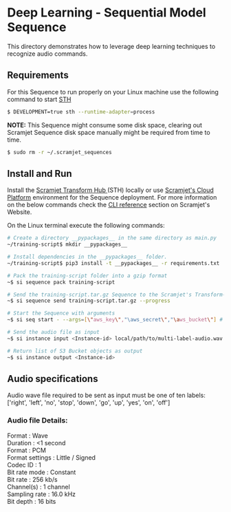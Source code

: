 # Deep Learning - Sequential Model Sequence

This directory demonstrates how to leverage deep learning techniques to recognize audio commands. 


## Requirements

For this Sequence to run properly on your Linux machine use the following command to start <a href="https://docs.scramjet.org/platform/self-hosted-installation/" target="_blank">STH</a>

```bash
$ DEVELOPMENT=true sth --runtime-adapter=process
```
**NOTE:** This Sequence might consume some disk space, clearing out Scramjet Sequence disk space manually might be required from time to time.

```bash
$ sudo rm -r ~/.scramjet_sequences
```

## Install and Run

Install the <a href="https://docs.scramjet.org/platform/self-hosted-installation/" target="_blank">Scramjet Transform Hub </a> (STH) locally or use 
<a href="https://docs.scramjet.org/platform/get-started/" target="_blank">Scramjet's Cloud Platform</a> environment for the Sequence deployment.
For more information on the below commands check the 
<a href="https://docs.scramjet.org/platform/cli-reference/#useful-commands" target="_blank">CLI reference</a> section on Scramjet's Website.

On the Linux terminal execute the following commands:

```bash
# Create a directory __pypackages__ in the same directory as main.py
~/training-script$ mkdir __pypackages__

# Install dependencies in the __pypackages__ folder. 
~/training-script$ pip3 install -t __pypackages__ -r requirements.txt

# Pack the training-script folder into a gzip format
~$ si sequence pack training-script

# Send the training-script.tar.gz Sequence to the Scramjet's Transform-Hub, with a return <Sequence-id> value
~$ si sequence send training-script.tar.gz --progress

# Start the Sequence with arguments
~$ si seq start - --args=[\"aws_key\","\aws_secret\","\aws_bucket\"] # No spacing between args

# Send the audio file as input
~$ si instance input <Instance-id> local/path/to/multi-label-audio.wav -e -t application/octet-stream

# Return list of S3 Bucket objects as output
~$ si instance output <Instance-id>
```

## Audio specifications

Audio wave file required to be sent as input must be one of ten labels:<br/> ['right', 'left', 'no', 'stop', 'down', 'go', 'up', 'yes', 'on', 'off']

### Audio file Details:

Format : Wave<br/>
Duration : <1 second<br/>
Format : PCM<br/>
Format settings : Little / Signed<br/>
Codec ID : 1<br/>
Bit rate mode : Constant<br/>
Bit rate : 256 kb/s<br/>
Channel(s) : 1 channel<br/>
Sampling rate : 16.0 kHz<br/>
Bit depth : 16 bits<br/>


